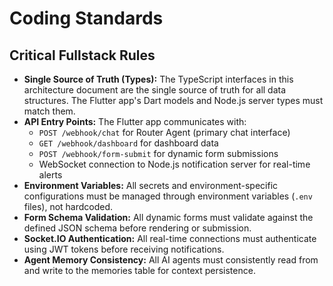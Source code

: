 # Coding Standards

## Critical Fullstack Rules
*   **Single Source of Truth (Types):** The TypeScript interfaces in this architecture document are the single source of truth for all data structures. The Flutter app's Dart models and Node.js server types must match them.
*   **API Entry Points:** The Flutter app communicates with:
    *   `POST /webhook/chat` for Router Agent (primary chat interface)
    *   `GET /webhook/dashboard` for dashboard data
    *   `POST /webhook/form-submit` for dynamic form submissions
    *   WebSocket connection to Node.js notification server for real-time alerts
*   **Environment Variables:** All secrets and environment-specific configurations must be managed through environment variables (`.env` files), not hardcoded.
*   **Form Schema Validation:** All dynamic forms must validate against the defined JSON schema before rendering or submission.
*   **Socket.IO Authentication:** All real-time connections must authenticate using JWT tokens before receiving notifications.
*   **Agent Memory Consistency:** All AI agents must consistently read from and write to the memories table for context persistence.
